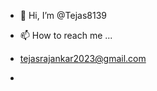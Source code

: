 - 👋 Hi, I’m @Tejas8139

- 📫 How to reach me ...
- tejasrajankar2023@gmail.com
- 

<!---
Tejas8139/Tejas8139 is a ✨ special ✨ repository because its `README.md` (this file) appears on your GitHub profile.
You can click the Preview link to take a look at your changes.
--->
